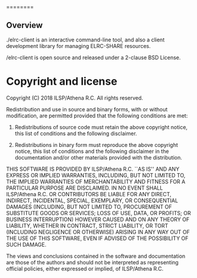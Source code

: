 ========

Overview
--------

./elrc-client is an interactive command-line tool, and also a
client development library for managing ELRC-SHARE resources.

/elrc-client is open source and released under a 2-clause BSD License.


Copyright and license
=====================

Copyright (C) 2018 ILSP/Athena R.C. All rights reserved.

Redistribution and use in source and binary forms, with or
without modification, are permitted provided that the following
conditions are met:

  1. Redistributions of source code must retain the above
     copyright notice, this list of conditions and the following
     disclaimer.

  2. Redistributions in binary form must reproduce the above
     copyright notice, this list of conditions and the following
     disclaimer in the documentation and/or other materials
     provided with the distribution.

THIS SOFTWARE IS PROVIDED BY ILSP/Athena R.C. ``AS IS'' AND ANY EXPRESS
OR IMPLIED WARRANTIES, INCLUDING, BUT NOT LIMITED TO, THE IMPLIED
WARRANTIES OF MERCHANTABILITY AND FITNESS FOR A PARTICULAR
PURPOSE ARE DISCLAIMED. IN NO EVENT SHALL ILSP/Athena R.C. OR
CONTRIBUTORS BE LIABLE FOR ANY DIRECT, INDIRECT, INCIDENTAL,
SPECIAL, EXEMPLARY, OR CONSEQUENTIAL DAMAGES (INCLUDING, BUT NOT
LIMITED TO, PROCUREMENT OF SUBSTITUTE GOODS OR SERVICES; LOSS OF
USE, DATA, OR PROFITS; OR BUSINESS INTERRUPTION) HOWEVER CAUSED
AND ON ANY THEORY OF LIABILITY, WHETHER IN CONTRACT, STRICT
LIABILITY, OR TORT (INCLUDING NEGLIGENCE OR OTHERWISE) ARISING IN
ANY WAY OUT OF THE USE OF THIS SOFTWARE, EVEN IF ADVISED OF THE
POSSIBILITY OF SUCH DAMAGE.

The views and conclusions contained in the software and
documentation are those of the authors and should not be
interpreted as representing official policies, either expressed
or implied, of ILSP/Athena R.C.